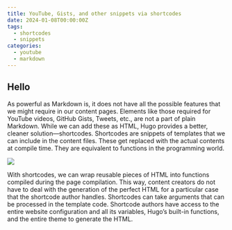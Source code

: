 ```yaml
---
title: YouTube, Gists, and other snippets via shortcodes
date: 2024-01-08T00:00:00Z
tags:
  - shortcodes
  - snippets
categories:
  - youtube
  - markdown
---
```

## Hello

As powerful as Markdown is, it does not have all the possible features that we might require in our content pages. Elements like those required for YouTube videos, GitHub Gists, Tweets, etc., are not a part of plain Markdown. While we can add these as HTML, Hugo provides a better, cleaner solution—shortcodes. Shortcodes are snippets of templates that we can include in the content files. These get replaced with the actual contents at compile time. They are equivalent to functions in the programming world.

![](/uploads/megaport-banner-01.png)

With shortcodes, we can wrap reusable pieces of HTML into functions compiled during the page compilation. This way, content creators do not have to deal with the generation of the perfect HTML for a particular case that the shortcode author handles. Shortcodes can take arguments that can be processed in the template code. Shortcode authors have access to the entire website configuration and all its variables, Hugo’s built-in functions, and the entire theme to generate the HTML.